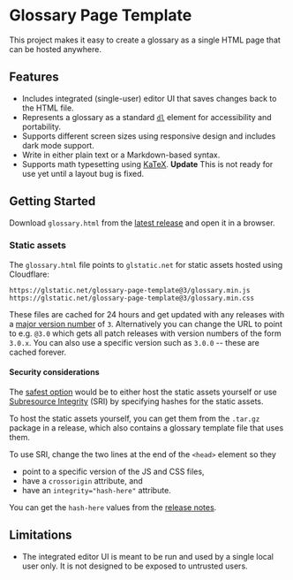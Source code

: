 # Glossary Page Template

This project makes it easy to create a glossary as a single HTML page that can be hosted anywhere.

## Features

* Includes integrated (single-user) editor UI that saves changes back to the HTML file.
* Represents a glossary as a standard [`dl`](https://developer.mozilla.org/en-US/docs/Web/HTML/Element/dl) element for accessibility and portability.
* Supports different screen sizes using responsive design and includes dark mode support.
* Write in either plain text or a Markdown-based syntax.
* Supports math typesetting using [KaTeX](https://katex.org/). **Update** This is not ready for use yet until a layout bug is fixed.

## Getting Started

Download `glossary.html` from the [latest release](https://github.com/hilverd/glossary-page-template/releases/latest) and open it in a browser.

### Static assets

The `glossary.html` file points to `glstatic.net` for static assets hosted using Cloudflare:

```
https://glstatic.net/glossary-page-template@3/glossary.min.js
https://glstatic.net/glossary-page-template@3/glossary.min.css
```

These files are cached for 24 hours and get updated with any releases with a [major version number](https://semver.org/) of `3`. Alternatively you can change the URL to point to e.g. `@3.0` which gets all patch releases with version numbers of the form `3.0.x`. You can also use a specific version such as `3.0.0` -- these are cached forever.

#### Security considerations

The [safest option](https://css-tricks.com/potential-dangers-of-third-party-javascript/) would be to either host the static assets yourself or use [Subresource Integrity](https://developer.mozilla.org/en-US/docs/Web/Security/Subresource_Integrity) (SRI) by specifying hashes for the static assets.

To host the static assets yourself, you can get them from the `.tar.gz` package in a release, which also contains a glossary template file that uses them.

To use SRI, change the two lines at the end of the `<head>` element so they

* point to a specific version of the JS and CSS files,
* have a `crossorigin` attribute, and
* have an `integrity="hash-here"` attribute.

You can get the `hash-here` values from the [release notes](https://github.com/hilverd/glossary-page-template/releases/latest).

## Limitations

* The integrated editor UI is meant to be run and used by a single local user only. It is not designed to be exposed to untrusted users.

